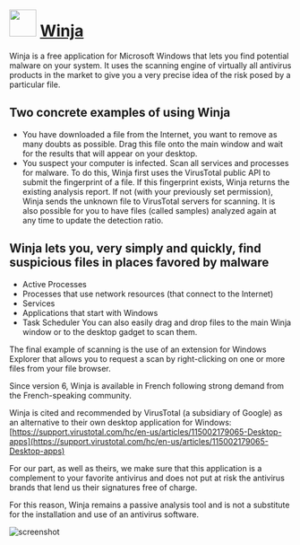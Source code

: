 ﻿# <img src="https://cdn.jsdelivr.net/gh/chtof/chocolatey-packages/automatic/winja.install/winja.install.png" width="48" height="48"/> [Winja](https://chocolatey.org/packages/winja.install)

Winja is a free application for Microsoft Windows that lets you find potential malware on your system. It uses the scanning engine of virtually all antivirus products in the market to give you a very precise idea of the risk posed by a particular file.

## Two concrete examples of using Winja
- You have downloaded a file from the Internet, you want to remove as many doubts as possible. Drag this file onto the main window and wait for the results that will appear on your desktop.
- You suspect your computer is infected. Scan all services and processes for malware.
To do this, Winja first uses the VirusTotal public API to submit the fingerprint of a file. If this fingerprint exists, Winja returns the existing analysis report. If not (with your previously set permission), Winja sends the unknown file to VirusTotal servers for scanning. It is also possible for you to have files (called samples) analyzed again at any time to update the detection ratio.

## Winja lets you, very simply and quickly, find suspicious files in places favored by malware
- Active Processes
- Processes that use network resources (that connect to the Internet)
- Services
- Applications that start with Windows
- Task Scheduler
You can also easily drag and drop files to the main Winja window or to the desktop gadget to scan them.

The final example of scanning is the use of an extension for Windows Explorer that allows you to request a scan by right-clicking on one or more files from your file browser.

Since version 6, Winja is available in French following strong demand from the French-speaking community.

Winja is cited and recommended by VirusTotal (a subsidiary of Google) as an alternative to their own desktop application for Windows: [https://support.virustotal.com/hc/en-us/articles/115002179065-Desktop-apps](https://support.virustotal.com/hc/en-us/articles/115002179065-Desktop-apps)

For our part, as well as theirs, we make sure that this application is a complement to your favorite antivirus and does not put at risk the antivirus brands that lend us their signatures free of charge.

For this reason, Winja remains a passive analysis tool and is not a substitute for the installation and use of an antivirus software.

![screenshot](https://cdn.jsdelivr.net/gh/chtof/chocolatey-packages/automatic/winja.install/screenshot.png)